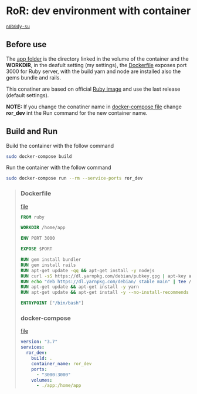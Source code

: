 # RoR: dev environment with container

[`n0b0dy-su`](https://github.com/n0b0dy-su)

## Before use

The [app folder](./app) is the directory linked in the volume of the container and the **WORKDIR**, in the deafult setting (my settings), the [Dockerfile](./Dockerfile) exposes port 3000 for Ruby server, with the build yarn and node are installed also the gems bundle and rails.

This conatiner are based on official [Ruby image](https://hub.docker.com/_/ruby) and use the last release (default settings).

 **NOTE:** If you change the conatiner name in [docker-compose file](./docker-compose.yml) change **ror_dev** int the Run command for the new container name.





## Build and Run

Build the container with the follow command

```bash
sudo docker-compose build
```

Run the container with the follow command

```bash
sudo docker-compose run --rm --service-ports ror_dev
```



> ### Dockerfile
>
> [file](./Dockerfile)
>
> ```dockerfile
> FROM ruby
> 
> WORKDIR /home/app
> 
> ENV PORT 3000
> 
> EXPOSE $PORT
> 
> RUN gem install bundler
> RUN gem install rails
> RUN apt-get update -qq && apt-get install -y nodejs
> RUN curl -sS https://dl.yarnpkg.com/debian/pubkey.gpg | apt-key add -
> RUN echo "deb https://dl.yarnpkg.com/debian/ stable main" | tee /etc/apt/sources.list.d/yarn.list
> RUN apt-get update && apt-get install -y yarn
> RUN apt-get update && apt-get install -y --no-install-recommends yarn
> 
> ENTRYPOINT ["/bin/bash"]
> ```
>
> ### docker-compose
>
> [file](./docker-compose.yml)
>
> ```yaml
> version: "3.7"
> services:
>   ror_dev:
>     build: .
>     container_name: ror_dev
>     ports:
>       - "3000:3000"
>     volumes:
>       - ./app:/home/app
> ```
>
> 

